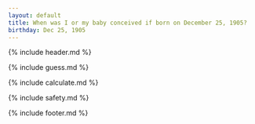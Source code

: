 ```yaml
---
layout: default
title: When was I or my baby conceived if born on December 25, 1905?
birthday: Dec 25, 1905
---
```


{% include header.md %}

{% include guess.md %}

{% include calculate.md %}

{% include safety.md %}

{% include footer.md %}



